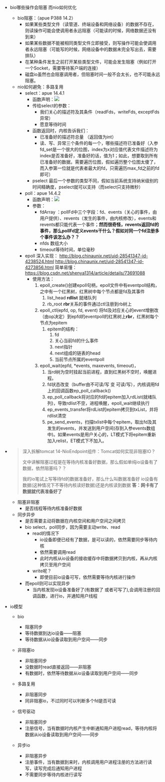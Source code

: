 - bio哪些操作会阻塞 而nio如何优化 
  - bio阻塞：（apue P388 14.2）
    - 如果某些类型文件（读管道、终端设备和网络设备）的数据不存在，则读操作可能会使调用者永远阻塞（可能读的时候，网络数据还没有到来）
    - 如果某些数据不能被相同类型文件立即接受，则写操作可能会使调用者永远阻塞（可能写的时候，网络设备中的数据未完全写出去，需要排队）
    - 在某种条件发生之前打开某些类型文件，可能会发生阻塞（例如打开一个Socket，需要等待客户端的连接）
    - 磁盘io虽然也会阻塞调用者，但阻塞时间一般不会太长，也不可能永远阻塞。
  - nio如何避免：多路复用
    - select：apue 14.4.1
      - 函数声明：![](pic/select_call.png)
      - 传给select的参数：
        - 我们关心的描述符及其条件（readFds，writeFds, exceptFds异常）
        - 愿意等待时间
      - 函数返回时，内核告诉我们：
        - 已准备好的描述符总量 （返回值为int）
        - 读、写、异常三个条件的每一个，哪些描述符已准备好（入参fd_set是一个很大的位图，index为x对应值代表文件描述符为index是否准备好，准备好的话，值为1；如此，想要取到所有已准备好的数据，需要遍历位图，假如遍历整个位图太傻了，而入参第一位就是代表者最大的fd，只需遍历max_fd之前的fd即可）
      - pselect 最后一个参数的类型不同，假如当前系统支持纳米级别的时间精确度，pselect就可以支持（而select只支持微秒）
    - poll：apue 14.4.2
      - 函数声明：![](pic/poll_call.png)
      - 参数：
        - fdArray ：pollFd中三个字段：fd、events（关心的事件，由用户提供）、revents（发生的事件，由内核修改），events和revents都只能代表一个事件；**然而很奇怪，revents返回fd的事件，那么pollFd定义events干什么？假如对同一个fd注册多个事件该怎么办？？**
        - nfds 数组大小
        - timeout等待时间，单位毫秒
    - epoll 深入实现： http://blog.chinaunix.net/uid-28541347-id-4238524.html http://blog.chinaunix.net/uid-28541347-id-4273856.html 简单易懂：https://blog.csdn.net/shenya1314/article/details/73691088
      - 使用方法：
        1. epoll_create()创建epoll句柄，epoll文件中有eventpoll结构，之中有一个红黑树，红黑树中每个节点都是fd及其事件
           1. list_head **rdlist** 就绪队列
           2. rb_root **rbr**关系的事件通过ctl注册到rb树上
        2. epoll_ctl(epfd, op, fd, event) 将fd及对应关心的event增删改（由op决定）到epfd的eventpoll的红黑树上**rbr**，红黑树每个节点为epitem
           1. epitem的结构：
              1. fd
              2. 关心当前fd的什么事件
              3. next指针
              4. next组成的链表的head
              5. 当前节点所属的eventpoll
        3. epoll_wait(epfd, *events, maxevents, timeout)，
           1. 当rd树为空时挂起当前进程，直到红黑树不空时，唤醒进程。
           2. fd状态改变（buffer由不可读/写 变 可读/写），内核调用fd上的回调函数ep_poll_callback()
           3. ep_poll_callback将对应的fd的epitem加入rdList(就绪队列)，导致rdlist不空，进程唤醒，epoll_wait继续执行
           4. ep_events_transfer将rdList的epitem拷贝到txList，并将rdlist清空
           5. pe_send_events，扫描txlist中每个epitem，取出fd及其发生的events，并发送到用户空间(存到入参events数组中)。如果events是用户关心的，LT模式下将epitem重新加入relist，ET模式下不加入。

- > 深入拆解tomcat 14-NioEndpoint组件：Tomcat如何实现非阻塞IO？
  >
  > 文中讲解阻塞过程是在等待内核准备好数据，那么假如单纯io设备有了数据，依然阻塞吗？？
  >
  > 我的io笔试上写等待fd的数据准备好，那么什么叫数据准备好 io设备有数据(这种情况下不等待内核读好数据)还是内核读到数据 **答：网卡有了数据就代表准备好了**

  - 阻塞非阻塞
    - 是否线程等待内核准备好数据
  - 同步异步
    - 是否需要主动将数据在内核空间和用户空间之间拷贝
    - bio select，poll同步，因为需要主动write、read
      - read的情况下
        - io设备即便已经有了数据，是可以读的，依然需要同步等待内核
        - 依然需要调用read
        - 此时内核从io设备的接收缓存中将数据拷贝到内核，再从内核拷贝至用户空间
      - write呢？
        - 即使目前io设备可写，依然需要等待内核进行操作
    - 而epoll则可以实现异步
      - 当内核发现io设备准备好了(有数据了 或者可写了),会调用注册的回调函数，进行io，并通知用户线程

- io模型

  - bio
    - 阻塞同步
    - 等待数据到达io设备——阻塞
    - 等待数据从io设备读取到用户空间——同步

  - 非阻塞io
    - 非阻塞同步
    - 没数据时read直接返回——非阻塞
    - 有数据时，依然等待数据从io设备读取到用户空间——同步
  - 多路复用
    - 非阻塞同步
    - 同非阻塞io，不过同时可以判断多个fd是否可读
  - 信号驱动
    - 非阻塞同步
    - 注册信号，当有数据时内核产生中断通知用户进程read，等待内核将数据从io设备读取到用户空间——同步
  - 异步io
    - 非阻塞异步
    - 注册事件，当有数据到来时，内核调用用户进程注册的方法进行读写，读写完成后通知用户进程
    - 不需要同步等待内核进行读写